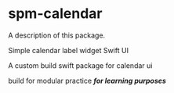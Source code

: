 # spm-calendar

A description of this package.

Simple calendar label widget Swift UI

A custom build swift package for calendar ui

build for modular practice
***for learning purposes***
